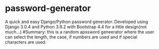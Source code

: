 # password-generator
A quick and easy Django/Python password generator.
Developed using Django 3.0.4 and Python 3.8.2 with Bootstrap 4.4 for a little design(not much...)
#Summary: this is a random apssword geneerator where the user can select the length, the case, if numbers are used and if special characters are used.
